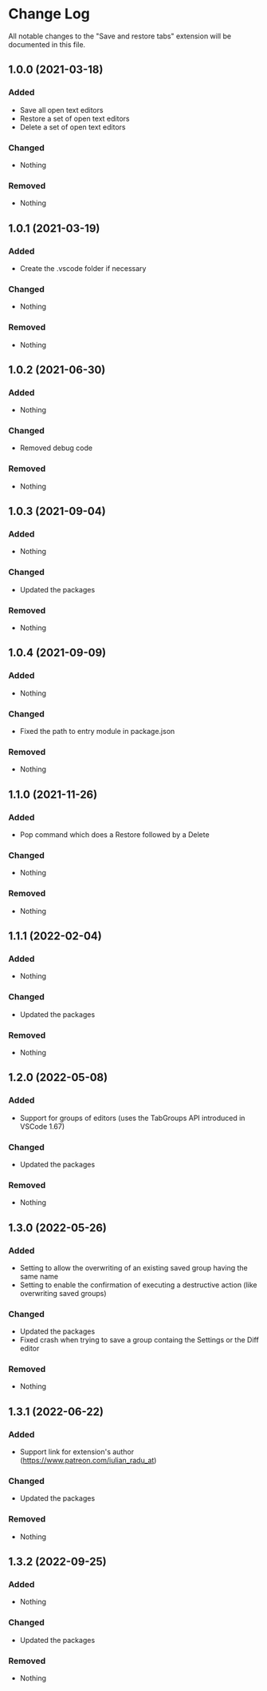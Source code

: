 # Change Log

All notable changes to the "Save and restore tabs" extension will be documented in this file.

## 1.0.0 (2021-03-18)

### Added

- Save all open text editors
- Restore a set of open text editors
- Delete a set of open text editors

### Changed

- Nothing

### Removed

- Nothing

## 1.0.1 (2021-03-19)

### Added

- Create the .vscode folder if necessary

### Changed

- Nothing

### Removed

- Nothing

## 1.0.2 (2021-06-30)

### Added

- Nothing

### Changed

- Removed debug code

### Removed

- Nothing

## 1.0.3 (2021-09-04)

### Added

- Nothing

### Changed

- Updated the packages

### Removed

- Nothing

## 1.0.4 (2021-09-09)

### Added

- Nothing

### Changed

- Fixed the path to entry module in package.json

### Removed

- Nothing

## 1.1.0 (2021-11-26)

### Added

- Pop command which does a Restore followed by a Delete

### Changed

- Nothing

### Removed

- Nothing

## 1.1.1 (2022-02-04)

### Added

- Nothing

### Changed

- Updated the packages

### Removed

- Nothing

## 1.2.0 (2022-05-08)

### Added

- Support for groups of editors (uses the TabGroups API introduced in VSCode 1.67)

### Changed

- Updated the packages

### Removed

- Nothing

## 1.3.0 (2022-05-26)

### Added

- Setting to allow the overwriting of an existing saved group having the same name
- Setting to enable the confirmation of executing a destructive action (like overwriting saved groups)

### Changed

- Updated the packages
- Fixed crash when trying to save a group containg the Settings or the Diff editor

### Removed

- Nothing

## 1.3.1 (2022-06-22)

### Added

- Support link for extension's author (https://www.patreon.com/iulian_radu_at)

### Changed

- Updated the packages

### Removed

- Nothing

## 1.3.2 (2022-09-25)

### Added

- Nothing

### Changed

- Updated the packages

### Removed

- Nothing
